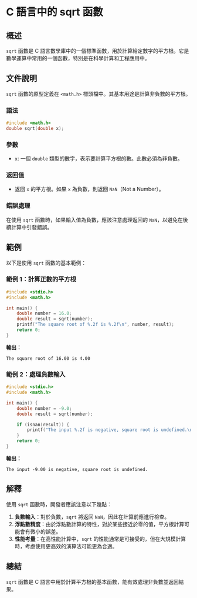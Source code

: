 <!--
Meta Description: # C 語言中的 sqrt 函數 ## 概述 `sqrt` 函數是 C 語言數學庫中的一個標準函數，用於計算給定數字的平方根。它是數學運算中常用的一個函數，特別是在科學計算和工程應用中。 ## 文件說明 `sqrt` 函數的原型定義在 `<math.h>` 標頭檔中。其基本用途是計算非負數的平方根。...
Meta Keywords: sqrt, double, number, include, math
-->

# C 語言中的 sqrt 函數

## 概述
`sqrt` 函數是 C 語言數學庫中的一個標準函數，用於計算給定數字的平方根。它是數學運算中常用的一個函數，特別是在科學計算和工程應用中。

## 文件說明
`sqrt` 函數的原型定義在 `<math.h>` 標頭檔中。其基本用途是計算非負數的平方根。

### 語法
```c
#include <math.h>
double sqrt(double x);
```

### 參數
- `x`: 一個 `double` 類型的數字，表示要計算平方根的數。此數必須為非負數。

### 返回值
- 返回 `x` 的平方根。如果 `x` 為負數，則返回 `NaN`（Not a Number）。

### 錯誤處理
在使用 `sqrt` 函數時，如果輸入值為負數，應該注意處理返回的 `NaN`，以避免在後續計算中引發錯誤。

## 範例
以下是使用 `sqrt` 函數的基本範例：

### 範例 1：計算正數的平方根
```c
#include <stdio.h>
#include <math.h>

int main() {
    double number = 16.0;
    double result = sqrt(number);
    printf("The square root of %.2f is %.2f\n", number, result);
    return 0;
}
```
**輸出：**
```
The square root of 16.00 is 4.00
```

### 範例 2：處理負數輸入
```c
#include <stdio.h>
#include <math.h>

int main() {
    double number = -9.0;
    double result = sqrt(number);

    if (isnan(result)) {
        printf("The input %.2f is negative, square root is undefined.\n", number);
    }
    return 0;
}
```
**輸出：**
```
The input -9.00 is negative, square root is undefined.
```

## 解釋
使用 `sqrt` 函數時，開發者應該注意以下幾點：
1. **負數輸入**：對於負數，`sqrt` 將返回 `NaN`，因此在計算前應進行檢查。
2. **浮點數精度**：由於浮點數計算的特性，對於某些接近於零的值，平方根計算可能會有微小的誤差。
3. **性能考量**：在高性能計算中，`sqrt` 的性能通常是可接受的，但在大規模計算時，考慮使用更高效的演算法可能更為合適。

## 總結
`sqrt` 函數是 C 語言中用於計算平方根的基本函數，能有效處理非負數並返回結果。